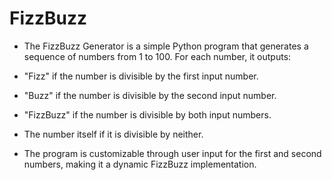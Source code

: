 # FizzBuzz

- The FizzBuzz Generator is a simple Python program that generates a sequence of numbers from 1 to 100. For each number, it outputs:

- "Fizz" if the number is divisible by the first input number.
- "Buzz" if the number is divisible by the second input number.
- "FizzBuzz" if the number is divisible by both input numbers.
- The number itself if it is divisible by neither.
- The program is customizable through user input for the first and second numbers, making it a dynamic FizzBuzz implementation.
